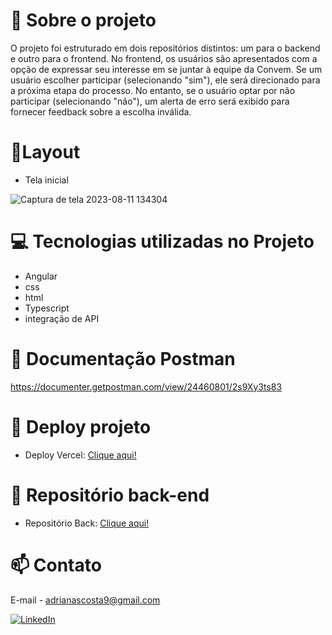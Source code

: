 # 📖 Sobre o projeto
O projeto foi estruturado em dois repositórios distintos: um para o backend e outro para o frontend. No frontend, os usuários são apresentados com a opção de expressar seu interesse em se juntar à equipe da Convem. Se um usuário escolher participar (selecionando "sim"), ele será direcionado para a próxima etapa do processo. No entanto, se o usuário optar por não participar (selecionando "não"), um alerta de erro será exibido para fornecer feedback sobre a escolha inválida.

# 📱Layout 

- Tela inicial

![Captura de tela 2023-08-11 134304](https://github.com/Adrianaramss/Convem-Front/assets/111310311/2d2cf9ee-3253-4747-9633-3ef3ceda0260)


# 💻 Tecnologias utilizadas no Projeto
- Angular 
- css
- html
- Typescript 
- integração de API 

# 🔗 Documentação Postman

https://documenter.getpostman.com/view/24460801/2s9Xy3ts83
# 🔗 Deploy projeto
- Deploy Vercel: [Clique aqui!](https://convem-front-adriana-4xikw7ukx-adrianaramss.vercel.app/)

# 🔗 Repositório back-end
- Repositório Back: [Clique aqui!](https://github.com/Adrianaramss/Convem---back)
  
# 📫 Contato
E-mail - adrianascosta9@gmail.com

[![LinkedIn](https://img.shields.io/badge/LinkedIn-0077B5?style=for-the-badge&logo=linkedin&logoColor=white)](https://www.linkedin.com/in/adriana-ramss/)
